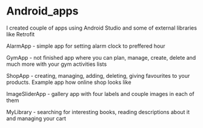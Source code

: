 # Android_apps

  I created couple of apps using Android Studio and some of external libraries like Retrofit
  
  AlarmApp - simple app for setting alarm clock to preffered hour 
  
  GymApp - not finished app where you can plan, manage, create, delete and much more with your gym activities lists
  
  ShopApp - creating, managing, adding, deleting, giving favourites to your products. Example app how online shop looks like
  
  ImageSliderApp - gallery app with four labels and couple images in each of them
  
  MyLibrary - searching for interesting books, reading descriptions about it and managing your cart 
  
